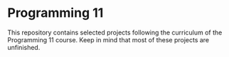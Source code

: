 # Programming 11
This repository contains selected projects following the curriculum of the Programming 11 course. Keep in mind that most of these projects are unfinished.
